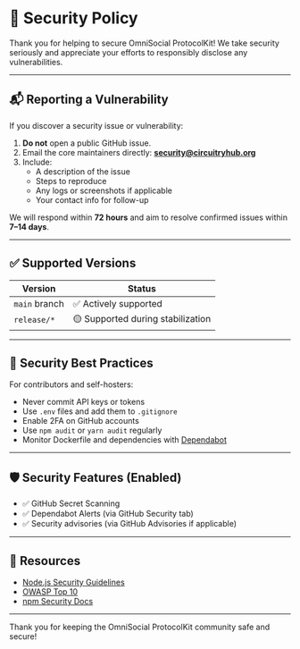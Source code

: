 # 🔐 Security Policy

Thank you for helping to secure OmniSocial ProtocolKit! We take security seriously and appreciate your efforts to responsibly disclose any vulnerabilities.

---

## 📬 Reporting a Vulnerability

If you discover a security issue or vulnerability:

1. **Do not** open a public GitHub issue.
2. Email the core maintainers directly: **security@circuitryhub.org**
3. Include:
   - A description of the issue
   - Steps to reproduce
   - Any logs or screenshots if applicable
   - Your contact info for follow-up

We will respond within **72 hours** and aim to resolve confirmed issues within **7–14 days**.

---

## ✅ Supported Versions

| Version       | Status     |
|---------------|------------|
| `main` branch | ✅ Actively supported |
| `release/*`   | 🟡 Supported during stabilization |

---

## 🔐 Security Best Practices

For contributors and self-hosters:

- Never commit API keys or tokens
- Use `.env` files and add them to `.gitignore`
- Enable 2FA on GitHub accounts
- Use `npm audit` or `yarn audit` regularly
- Monitor Dockerfile and dependencies with [Dependabot](https://github.com/beitmenotyou-com/omnisocial-hub/network/alerts)

---

## 🛡️ Security Features (Enabled)

- ✅ GitHub Secret Scanning
- ✅ Dependabot Alerts (via GitHub Security tab)
- ✅ Security advisories (via GitHub Advisories if applicable)

---

## 📄 Resources

- [Node.js Security Guidelines](https://nodejs.org/en/security/)
- [OWASP Top 10](https://owasp.org/www-project-top-ten/)
- [npm Security Docs](https://docs.npmjs.com/auditing-package-dependencies-for-security-vulnerabilities)

---

Thank you for keeping the OmniSocial ProtocolKit community safe and secure!
